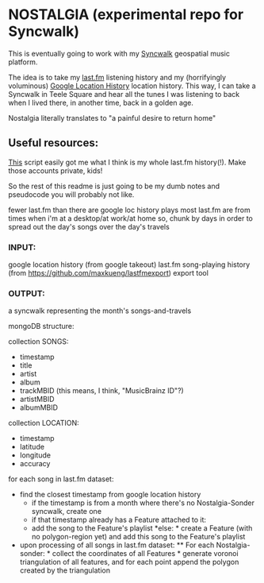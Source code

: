# NOSTALGIA (experimental repo for Syncwalk)  

This is eventually going to work with my [Syncwalk](https://syncwalk.city) geospatial music platform.  

The idea is to take my [last.fm](http://last.fm) listening history and my (horrifyingly voluminous) [Google Location History](https://takeout.google.com/settings/takeout) location history. This way, I can take a Syncwalk in Teele Square and hear all the tunes I was listening to back when I lived there, in another time, back in a golden age.  

Nostalgia literally translates to "a painful desire to return home"  

## Useful resources:
[This](https://github.com/maxkueng/lastfmexport) script easily got me what I think is my whole last.fm history(!). Make those accounts private, kids!  

So the rest of this readme is just going to be my dumb notes and pseudocode you will probably not like.  

fewer last.fm than there are google loc history plays
most last.fm are from times when i'm at a desktop/at work/at home
so, chunk by days in order to spread out the day's songs over the day's travels  

### INPUT:
google location history (from google takeout)
last.fm song-playing history (from https://github.com/maxkueng/lastfmexport) export tool  

### OUTPUT:
a syncwalk representing the month's songs-and-travels  

mongoDB structure:

collection SONGS:
* timestamp
* title
* artist
* album
* trackMBID (this means, I think, "MusicBrainz ID"?)
* artistMBID
* albumMBID

collection LOCATION:
* timestamp
* latitude
* longitude
* accuracy


for each song in last.fm dataset:
* find the closest timestamp from google location history
    * if the timestamp is from a month where there's no Nostalgia-Sonder syncwalk, create one
    * if that timestamp already has a Feature attached to it:
    * add the song to the Feature's playlist
        *else:
            * create a Feature (with no polygon-region yet) and add this song to the Feature's playlist   
* upon processing of all songs in last.fm dataset:
    ** For each Nostalgia-sonder:
        * collect the coordinates of all Features
    	* generate voronoi triangulation of all features, and for each point append the polygon created by the triangulation
		